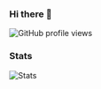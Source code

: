 ### Hi there 👋

![GitHub profile views](https://komarev.com/ghpvc/?username=robert-beckley&color=brightgreen&style=for-the-badge) <!-- *(since 20th Deptember 2022)* -->
### Stats
![Stats](https://github-readme-stats.vercel.app/api?username=robert-beckley&show_icons=true&hide_title=true&bg_color=30,41E296,00C4EE&title_color=fff&text_color=fff)
